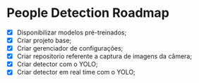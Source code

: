 # People Detection Roadmap 

- [X] Disponibilizar modelos pré-treinados;
- [X] Criar projeto base;
- [X] Criar gerenciador de configurações;
- [X] Criar repositorio referente a captura de imagens da câmera;
- [X] Criar detector com o YOLO;
- [X] Criar detector em real time com o YOLO;